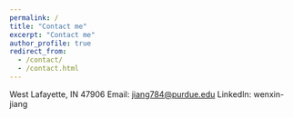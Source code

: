 ```yaml
---
permalink: /
title: "Contact me"
excerpt: "Contact me"
author_profile: true
redirect_from: 
  - /contact/
  - /contact.html
---
```


West Lafayette, IN 47906
Email: jiang784@purdue.edu
LinkedIn: wenxin-jiang
<!-- Wechat ID: wenxinj0818 -->